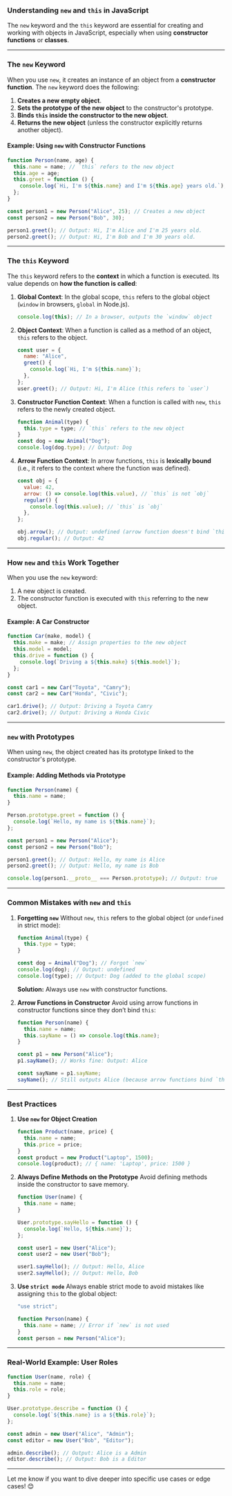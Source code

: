 ### **Understanding `new` and `this` in JavaScript**

The `new` keyword and the `this` keyword are essential for creating and working with objects in JavaScript, especially when using **constructor functions** or **classes**.

---

### **The `new` Keyword**

When you use `new`, it creates an instance of an object from a **constructor function**. The `new` keyword does the following:

1. **Creates a new empty object**.
2. **Sets the prototype of the new object** to the constructor's prototype.
3. **Binds `this` inside the constructor to the new object**.
4. **Returns the new object** (unless the constructor explicitly returns another object).

#### **Example: Using `new` with Constructor Functions**

```javascript
function Person(name, age) {
  this.name = name; // `this` refers to the new object
  this.age = age;
  this.greet = function () {
    console.log(`Hi, I'm ${this.name} and I'm ${this.age} years old.`);
  };
}

const person1 = new Person("Alice", 25); // Creates a new object
const person2 = new Person("Bob", 30);

person1.greet(); // Output: Hi, I'm Alice and I'm 25 years old.
person2.greet(); // Output: Hi, I'm Bob and I'm 30 years old.
```

---

### **The `this` Keyword**

The `this` keyword refers to the **context** in which a function is executed. Its value depends on **how the function is called**:

1. **Global Context**: In the global scope, `this` refers to the global object (`window` in browsers, `global` in Node.js).

   ```javascript
   console.log(this); // In a browser, outputs the `window` object
   ```

2. **Object Context**: When a function is called as a method of an object, `this` refers to the object.

   ```javascript
   const user = {
     name: "Alice",
     greet() {
       console.log(`Hi, I'm ${this.name}`);
     },
   };
   user.greet(); // Output: Hi, I'm Alice (this refers to `user`)
   ```

3. **Constructor Function Context**: When a function is called with `new`, `this` refers to the newly created object.

   ```javascript
   function Animal(type) {
     this.type = type; // `this` refers to the new object
   }
   const dog = new Animal("Dog");
   console.log(dog.type); // Output: Dog
   ```

4. **Arrow Function Context**: In arrow functions, `this` is **lexically bound** (i.e., it refers to the context where the function was defined).

   ```javascript
   const obj = {
     value: 42,
     arrow: () => console.log(this.value), // `this` is not `obj`
     regular() {
       console.log(this.value); // `this` is `obj`
     },
   };

   obj.arrow(); // Output: undefined (arrow function doesn't bind `this`)
   obj.regular(); // Output: 42
   ```

---

### **How `new` and `this` Work Together**

When you use the `new` keyword:

1. A new object is created.
2. The constructor function is executed with `this` referring to the new object.

#### **Example: A Car Constructor**

```javascript
function Car(make, model) {
  this.make = make; // Assign properties to the new object
  this.model = model;
  this.drive = function () {
    console.log(`Driving a ${this.make} ${this.model}`);
  };
}

const car1 = new Car("Toyota", "Camry");
const car2 = new Car("Honda", "Civic");

car1.drive(); // Output: Driving a Toyota Camry
car2.drive(); // Output: Driving a Honda Civic
```

---

### **`new` with Prototypes**

When using `new`, the object created has its prototype linked to the constructor's prototype.

#### **Example: Adding Methods via Prototype**

```javascript
function Person(name) {
  this.name = name;
}

Person.prototype.greet = function () {
  console.log(`Hello, my name is ${this.name}`);
};

const person1 = new Person("Alice");
const person2 = new Person("Bob");

person1.greet(); // Output: Hello, my name is Alice
person2.greet(); // Output: Hello, my name is Bob

console.log(person1.__proto__ === Person.prototype); // Output: true
```

---

### **Common Mistakes with `new` and `this`**

1. **Forgetting `new`**
   Without `new`, `this` refers to the global object (or `undefined` in strict mode):

   ```javascript
   function Animal(type) {
     this.type = type;
   }

   const dog = Animal("Dog"); // Forgot `new`
   console.log(dog); // Output: undefined
   console.log(type); // Output: Dog (added to the global scope)
   ```

   **Solution:** Always use `new` with constructor functions.

2. **Arrow Functions in Constructor**
   Avoid using arrow functions in constructor functions since they don’t bind `this`:

   ```javascript
   function Person(name) {
     this.name = name;
     this.sayName = () => console.log(this.name);
   }

   const p1 = new Person("Alice");
   p1.sayName(); // Works fine: Output: Alice

   const sayName = p1.sayName;
   sayName(); // Still outputs Alice (because arrow functions bind `this` lexically)
   ```

---

### **Best Practices**

1. **Use `new` for Object Creation**

   ```javascript
   function Product(name, price) {
     this.name = name;
     this.price = price;
   }
   const product = new Product("Laptop", 1500);
   console.log(product); // { name: 'Laptop', price: 1500 }
   ```

2. **Always Define Methods on the Prototype**
   Avoid defining methods inside the constructor to save memory.

   ```javascript
   function User(name) {
     this.name = name;
   }

   User.prototype.sayHello = function () {
     console.log(`Hello, ${this.name}`);
   };

   const user1 = new User("Alice");
   const user2 = new User("Bob");

   user1.sayHello(); // Output: Hello, Alice
   user2.sayHello(); // Output: Hello, Bob
   ```

3. **Use `strict mode`**
   Always enable strict mode to avoid mistakes like assigning `this` to the global object:

   ```javascript
   "use strict";

   function Person(name) {
     this.name = name; // Error if `new` is not used
   }
   const person = new Person("Alice");
   ```

---

### **Real-World Example: User Roles**

```javascript
function User(name, role) {
  this.name = name;
  this.role = role;
}

User.prototype.describe = function () {
  console.log(`${this.name} is a ${this.role}`);
};

const admin = new User("Alice", "Admin");
const editor = new User("Bob", "Editor");

admin.describe(); // Output: Alice is a Admin
editor.describe(); // Output: Bob is a Editor
```

---

Let me know if you want to dive deeper into specific use cases or edge cases! 😊
